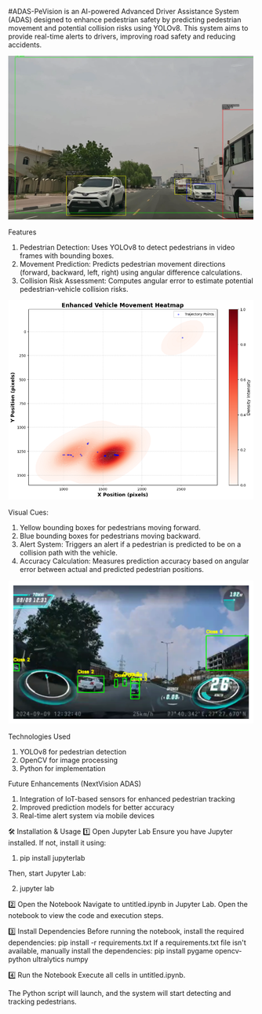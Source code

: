 #ADAS-PeVision is an AI-powered Advanced Driver Assistance System (ADAS) designed to enhance pedestrian safety by predicting pedestrian movement and potential collision risks using YOLOv8. This system aims to provide real-time alerts to drivers, improving road safety and reducing accidents.

<img src="Model.png" alt="ADAS-PeVision Demo" width="500">

Features
1. Pedestrian Detection: Uses YOLOv8 to detect pedestrians in video frames with bounding boxes.
2. Movement Prediction: Predicts pedestrian movement directions (forward, backward, left, right) using angular difference calculations.
3. Collision Risk Assessment: Computes angular error to estimate potential pedestrian-vehicle collision risks.
   
<img src="heatmap.png" alt="ADAS-PeVision Demo" width="500">

Visual Cues:
1. Yellow bounding boxes for pedestrians moving forward.
2. Blue bounding boxes for pedestrians moving backward.
3. Alert System: Triggers an alert if a pedestrian is predicted to be on a collision path with the vehicle.
4. Accuracy Calculation: Measures prediction accuracy based on angular error between actual and predicted pedestrian positions.

<img src="classes.png" alt="ADAS-PeVision Demo" width="500">

Technologies Used
1. YOLOv8 for pedestrian detection
2. OpenCV for image processing
3. Python for implementation

Future Enhancements (NextVision ADAS)
1. Integration of IoT-based sensors for enhanced pedestrian tracking
2. Improved prediction models for better accuracy
3. Real-time alert system via mobile devices



🛠 Installation & Usage
1️⃣ Open Jupyter Lab
Ensure you have Jupyter installed. If not, install it using:

1. pip install jupyterlab

Then, start Jupyter Lab:

2. jupyter lab

2️⃣ Open the Notebook
Navigate to untitled.ipynb in Jupyter Lab.
Open the notebook to view the code and execution steps.

3️⃣ Install Dependencies
Before running the notebook, install the required dependencies:
pip install -r requirements.txt
If a requirements.txt file isn't available, manually install the dependencies:
pip install pygame opencv-python ultralytics numpy

4️⃣ Run the Notebook
Execute all cells in untitled.ipynb.

The Python script will launch, and the system will start detecting and tracking pedestrians.
